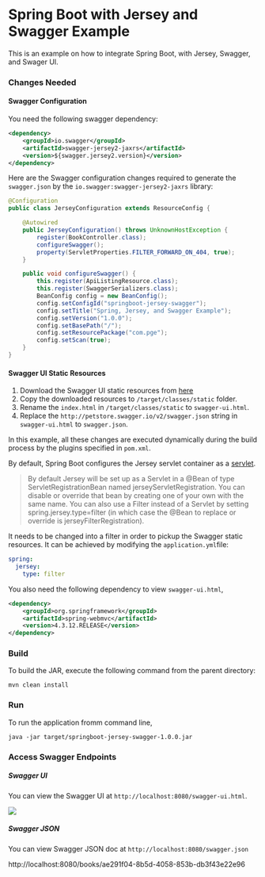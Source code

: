 Spring Boot with Jersey and Swagger Example
=============================================
This is an example on how to integrate Spring Boot, with Jersey, Swagger, and Swager UI.  

### Changes Needed

#### Swagger Configuration
You need the following swagger dependency:

```xml
<dependency>
    <groupId>io.swagger</groupId>
    <artifactId>swagger-jersey2-jaxrs</artifactId>
    <version>${swagger.jersey2.version}</version>
</dependency>
```
Here are the Swagger configuration changes required to generate the 
`swagger.json` by the `io.swagger:swagger-jersey2-jaxrs` library:

```java
@Configuration
public class JerseyConfiguration extends ResourceConfig {

    @Autowired
    public JerseyConfiguration() throws UnknownHostException {
        register(BookController.class);
        configureSwagger();
        property(ServletProperties.FILTER_FORWARD_ON_404, true);
    }

    public void configureSwagger() {
        this.register(ApiListingResource.class);
        this.register(SwaggerSerializers.class);
        BeanConfig config = new BeanConfig();
        config.setConfigId("springboot-jersey-swagger");
        config.setTitle("Spring, Jersey, and Swagger Example");
        config.setVersion("1.0.0");
        config.setBasePath("/");
        config.setResourcePackage("com.pge");
        config.setScan(true);
    }
}
```

#### Swagger UI Static Resources
1. Download the Swagger UI static resources from [here](https://github.com/swagger-api/swagger-ui)
1. Copy the downloaded resources to `/target/classes/static` folder.
1. Rename the `index.html` in `/target/classes/static` to `swagger-ui.html`.
1. Replace the `http://petstore.swagger.io/v2/swagger.json` string in
`swagger-ui.html` to `swagger.json`.

In this example, all these changes are executed dynamically during the 
build process by the plugins specified in `pom.xml`.

By default, Spring Boot configures the Jersey servlet container as a [servlet](https://docs.spring.io/spring-boot/docs/current-SNAPSHOT/reference/htmlsingle/#boot-features-jersey).

> By default Jersey will be set up as a Servlet in a @Bean of type ServletRegistrationBean named jerseyServletRegistration. You can disable or override that bean by creating one of your own with the same name. You can also use a Filter instead of a Servlet by setting spring.jersey.type=filter (in which case the @Bean to replace or override is jerseyFilterRegistration).

It needs to be changed into a filter in order to pickup the Swagger static 
resources. It can be achieved by modifying the `application.yml`file:

```yaml
spring:
  jersey:
    type: filter
```

You also need the following dependency to view `swagger-ui.html`, 

```xml
<dependency>
    <groupId>org.springframework</groupId>
    <artifactId>spring-webmvc</artifactId>
    <version>4.3.12.RELEASE</version>
</dependency>
```

### Build
To build the JAR, execute the following command from the parent directory:

```
mvn clean install
```

### Run
To run the application fromm command line,

```
java -jar target/springboot-jersey-swagger-1.0.0.jar
```

### Access Swagger Endpoints

##### Swagger UI
You can view the Swagger UI at `http://localhost:8080/swagger-ui.html`.

![](./img/swagger-ui.png)

##### Swagger JSON
You can view Swagger JSON doc at `http://localhost:8080/swagger.json`


http://localhost:8080/books/ae291f04-8b5d-4058-853b-db3f43e22e96

